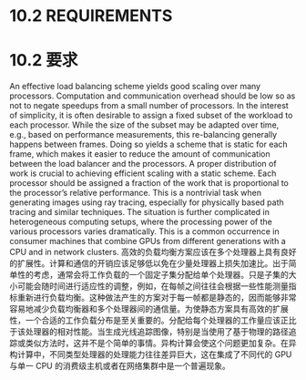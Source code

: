 # 10.2 REQUIREMENTS
# 10.2 要求

An effective load balancing scheme yields good scaling over many processors. Computation and communication overhead should be low so as not to negate speedups from a small number of processors. In the interest of simplicity, it is often desirable to assign a fixed subset of the workload to each processor. While the size of the subset may be adapted over time, e.g., based on performance measurements, this re-balancing generally happens between frames. Doing so yields a scheme that is static for each frame, which makes it easier to reduce the amount of communication between the load balancer and the processors. A proper distribution of work is crucial to achieving efficient scaling with a static scheme. Each processor should be assigned a fraction of the work that is proportional to the processor’s relative performance. This is a nontrivial task when generating images using ray tracing, especially for physically based path tracing and similar techniques. The situation is further complicated in heterogeneous computing setups, where the processing power of the various processors varies dramatically. This is a common occurrence in consumer machines that combine GPUs from different generations with a CPU and in network clusters.
高效的负载均衡方案应该在多个处理器上具有良好的扩展性。计算和通信的开销应该足够低以免在少量处理器上损失加速比。出于简单性的考虑，通常会将工作负载的一个固定子集分配给单个处理器。只是子集的大小可能会随时间进行适应性的调整，例如，在每帧之间往往会根据一些性能测量指标重新进行负载均衡。这种做法产生的方案对于每一帧都是静态的，因而能够非常容易地减少负载均衡器和多个处理器间的通信量。为使静态方案具有高效的扩展性，一个合适的工作负载分布是至关重要的。分配给每个处理器的工作量应该正比于该处理器的相对性能。当生成光线追踪图像，特别是当使用了基于物理的路径追踪或类似方法时，这并不是个简单的事情。异构计算会使这个问题更加复杂。在异构计算中，不同类型处理器的处理能力往往差异巨大，这在集成了不同代的 GPU 与单一 CPU 的消费级主机或者在网络集群中是一个普遍现象。
